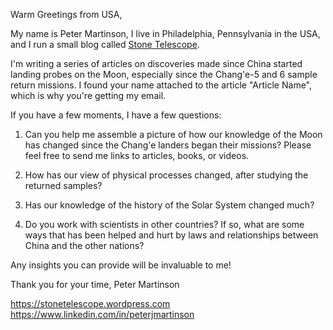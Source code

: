 Warm Greetings from USA,

My name is Peter Martinson, I live in Philadelphia, Pennsylvania in the USA, and I run a small blog called [Stone Telescope](https://stonetelescope.wordpress.com).

I'm writing a series of articles on discoveries made since China started landing probes on the Moon, especially since the Chang'e-5 and 6 sample return missions.  I found your name attached to the article "Article Name", which is why you're getting my email.

If you have a few moments, I have a few questions:

1. Can you help me assemble a picture of how our knowledge of the Moon has changed since the Chang'e landers began their missions?  Please feel free to send me links to articles, books, or videos.

2. How has our view of physical processes changed, after studying the returned samples?

3. Has our knowledge of the history of the Solar System changed much?

4. Do you work with scientists in other countries?  If so, what are some ways that has been helped and hurt by laws and relationships between China and the other nations?

Any insights you can provide will be invaluable to me!

Thank you for your time,
Peter Martinson

https://stonetelescope.wordpress.com
https://www.linkedin.com/in/peterjmartinson
